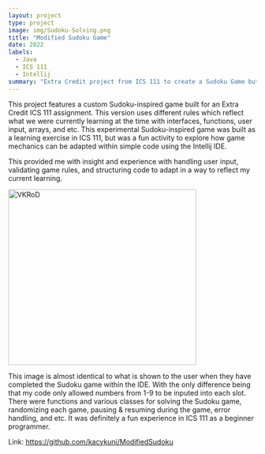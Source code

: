 ```yaml
---
layout: project
type: project
image: img/Sudoku-Solving.png
title: "Modified Sudoku Game"
date: 2022
labels:
  - Java
  - ICS 111
  - Intellij
summary: "Extra Credit project from ICS 111 to create a Sudoku Game but with modified rules, showcasing what we had learned so far."
---
```


This project features a custom Sudoku-inspired game built for an Extra Credit ICS 111 assignment. This version uses different rules which reflect what we were currently learning at the time with interfaces, functions, user input, arrays, and etc. This experimental Sudoku-inspired game was built as a learning exercise in ICS 111, but was a fun activity to explore how game mechanics can be adapted within simple code using the Intellij IDE.

This provided me with insight and experience with handling user input, validating game rules, and structuring code to adapt in a way to reflect my current learning.

<img width="381" height="356" alt="VKRoD" src="https://github.com/user-attachments/assets/9b982262-715e-4a36-9f68-41540b97a05a" />

This image is almost identical to what is shown to the user when they have completed the Sudoku game within the IDE. With the only difference being that my code only allowed numbers from 1-9 to be inputed into each slot. There were functions and various classes for solving the Sudoku game, randomizing each game, pausing & resuming during the game, error handling, and etc. It was definitely a fun experience in ICS 111 as a beginner programmer. 

Link: https://github.com/kacykuni/ModifiedSudoku
